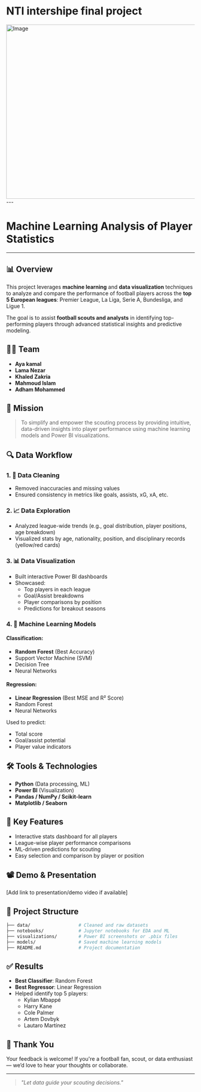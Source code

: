 # NTI intershipe final project

<img width="960" height="464" alt="Image" src="https://github.com/user-attachments/assets/5de6a6f8-15db-4154-8e5d-998652b90ec7" />
---

# Machine Learning Analysis of Player Statistics

---

## 📊 Overview

This project leverages **machine learning** and **data visualization** techniques to analyze and compare the performance of football players across the **top 5 European leagues**: Premier League, La Liga, Serie A, Bundesliga, and Ligue 1.

The goal is to assist **football scouts and analysts** in identifying top-performing players through advanced statistical insights and predictive modeling.

## 👨‍💻 Team

- **Aya kamal**
- **Lama Nezar**
- **Khaled Zakria**
- **Mahmoud Islam**
- **Adham Mohammed**

## 🎯 Mission

> To simplify and empower the scouting process by providing intuitive, data-driven insights into player performance using machine learning models and Power BI visualizations.

## 🔍 Data Workflow

### 1. 🧼 Data Cleaning

- Removed inaccuracies and missing values
- Ensured consistency in metrics like goals, assists, xG, xA, etc.

### 2. 📈 Data Exploration

- Analyzed league-wide trends (e.g., goal distribution, player positions, age breakdown)
- Visualized stats by age, nationality, position, and disciplinary records (yellow/red cards)

### 3. 📊 Data Visualization

- Built interactive Power BI dashboards
- Showcased:
  - Top players in each league
  - Goal/Assist breakdowns
  - Player comparisons by position
  - Predictions for breakout seasons

### 4. 🤖 Machine Learning Models

#### Classification:

- **Random Forest** (Best Accuracy)
- Support Vector Machine (SVM)
- Decision Tree
- Neural Networks

#### Regression:

- **Linear Regression** (Best MSE and R² Score)
- Random Forest
- Neural Networks

Used to predict:

- Total score
- Goal/assist potential
- Player value indicators

## 🛠 Tools & Technologies

- **Python** (Data processing, ML)
- **Power BI** (Visualization)
- **Pandas / NumPy / Scikit-learn**
- **Matplotlib / Seaborn**

## 📌 Key Features

- Interactive stats dashboard for all players
- League-wise player performance comparisons
- ML-driven predictions for scouting
- Easy selection and comparison by player or position

## 📽️ Demo & Presentation

[Add link to presentation/demo video if available]

## 📂 Project Structure

```bash
├── data/                  # Cleaned and raw datasets
├── notebooks/             # Jupyter notebooks for EDA and ML
├── visualizations/        # Power BI screenshots or .pbix files
├── models/                # Saved machine learning models
├── README.md              # Project documentation
```

## ✅ Results

- **Best Classifier**: Random Forest
- **Best Regressor**: Linear Regression
- Helped identify top 5 players:
  - Kylian Mbappé
  - Harry Kane
  - Cole Palmer
  - Artem Dovbyk
  - Lautaro Martínez

## 🙌 Thank You

Your feedback is welcome! If you're a football fan, scout, or data enthusiast — we’d love to hear your thoughts or collaborate.

---

> _"Let data guide your scouting decisions."_
